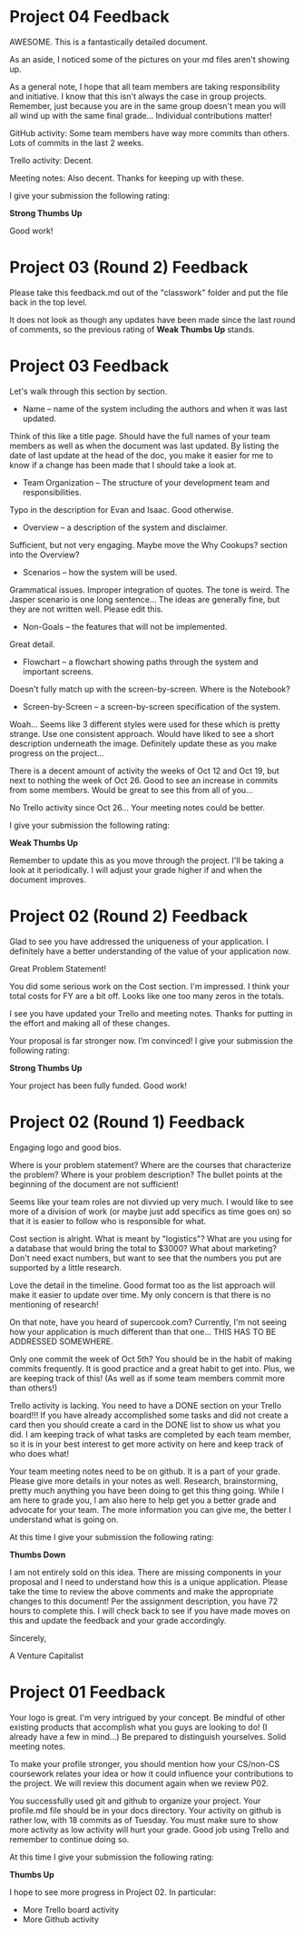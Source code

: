 # Project 04 Feedback

AWESOME. This is a fantastically detailed document.

As an aside, I noticed some of the pictures on your md files aren't showing up.

As a general note, I hope that all team members are taking responsibility and initiative. I know that this isn't always the case in group projects. Remember, just because you are in the same group doesn't mean you will all wind up with the same final grade... Individual contributions matter!

GitHub activity: Some team members have way more commits than others. Lots of commits in the last 2 weeks.

Trello activity: Decent.

Meeting notes: Also decent. Thanks for keeping up with these.

I give your submission the following rating:

**Strong Thumbs Up**

Good work!

# Project 03 (Round 2) Feedback

Please take this feedback.md out of the "classwork" folder and put the file back in the top level.

It does not look as though any updates have been made since the last round of comments, so the previous rating of **Weak Thumbs Up** stands.

# Project 03 Feedback

Let's walk through this section by section.

* Name – name of the system including the authors and when it was last updated.

Think of this like a title page. Should have the full names of your team members as well as when the document was last updated. By listing the date of last update at the head of the doc, you make it easier for me to know if a change has been made that I should take a look at. 

* Team Organization – The structure of your development team and responsibilities.

Typo in the description for Evan and Isaac. Good otherwise.

* Overview – a description of the system and disclaimer.

Sufficient, but not very engaging. Maybe move the Why Cookups? section into the Overview?

* Scenarios – how the system will be used.

Grammatical issues. Improper integration of quotes. The tone is weird. The Jasper scenario is one long sentence... The ideas are generally fine, but they are not written well. Please edit this.

* Non-Goals – the features that will not be implemented.

Great detail.

* Flowchart – a flowchart showing paths through the system and important screens.

Doesn't fully match up with the screen-by-screen. Where is the Notebook?

* Screen-by-Screen – a screen-by-screen specification of the system.

Woah... Seems like 3 different styles were used for these which is pretty strange. Use one consistent approach. Would have liked to see a short description underneath the image. Definitely update these as you make progress on the project...

There is a decent amount of activity the weeks of Oct 12 and Oct 19, but next to nothing the week of Oct 26. Good to see an increase in commits from some members. Would be great to see this from all of you...

No Trello activity since Oct 26... Your meeting notes could be better.

I give your submission the following rating:

**Weak Thumbs Up**

Remember to update this as you move through the project. I'll be taking a look at it periodically. I will adjust your grade higher if and when the document improves.

# Project 02 (Round 2) Feedback

Glad to see you have addressed the uniqueness of your application. I definitely have a better understanding of the value of your application now.

Great Problem Statement!

You did some serious work on the Cost section. I'm impressed. I think your total costs for FY are a bit off. Looks like one too many zeros in the totals. 

I see you have updated your Trello and meeting notes. Thanks for putting in the effort and making all of these changes.

Your proposal is far stronger now. I’m convinced! I give your submission the following rating:

**Strong Thumbs Up**

Your project has been fully funded. Good work!

# Project 02 (Round 1) Feedback

Engaging logo and good bios.

Where is your problem statement? Where are the courses that characterize the problem? Where is your problem description? The bullet points at the beginning of the document are not sufficient!

Seems like your team roles are not divvied up very much. I would like to see more of a division of work (or maybe just add specifics as time goes on) so that it is easier to follow who is responsible for what.

Cost section is alright. What is meant by "logistics"? What are you using for a database that would bring the total to $3000? What about marketing? Don't need exact numbers, but want to see that the numbers you put are supported by a little research.

Love the detail in the timeline. Good format too as the list approach will make it easier to update over time. My only concern is that there is no mentioning of research! 

On that note, have you heard of supercook.com? Currently, I'm not seeing how your application is much different than that one...
THIS HAS TO BE ADDRESSED SOMEWHERE. 

Only one commit the week of Oct 5th? You should be in the habit of making commits frequently. It is good practice and a great habit to get into. Plus, we are keeping track of this! (As well as if some team members commit more than others!)

Trello activity is lacking. You need to have a DONE section on your Trello board!!! If you have already accomplished some tasks and did not create a card then you should create a card in the DONE list to show us what you did. I am keeping track of what tasks are completed by each team member, so it is in your best interest to get more activity on here and keep track of who does what! 

Your team meeting notes need to be on github. It is a part of your grade. Please give more details in your notes as well. Research, brainstorming, pretty much anything you have been doing to get this thing going. While I am here to grade you, I am also here to help get you a better grade and advocate for your team. The more information you can give me, the better I understand what is going on.

At this time I give your submission the following rating:

**Thumbs Down**

I am not entirely sold on this idea. There are missing components in your proposal and I need to understand how this is a unique application. Please take the time to review the above comments and make the appropriate changes to this document! Per the assignment description, you have 72 hours to complete this. I will check back to see if you have made moves on this and update the feedback and your grade accordingly.

Sincerely,

A Venture Capitalist

# Project 01 Feedback

Your logo is great. I'm very intrigued by your concept. Be mindful of other existing products that accomplish what you guys are looking to do! (I already have a few in mind...) Be prepared to distinguish yourselves. Solid meeting notes.

To make your profile stronger, you should mention how your CS/non-CS coursework relates your idea or how it could influence your contributions to the project. We will review this document again when we review P02.

You successfully used git and github to organize your project. Your profile.md file should be in your docs directory. Your activity on github is rather low, with 18 commits as of Tuesday. You must make sure to show more activity as low activity will hurt your grade. Good job using Trello and remember to continue doing so.

At this time I give your submission the following rating:

**Thumbs Up**

I hope to see more progress in Project 02. In particular:

* More Trello board activity
* More Github activity